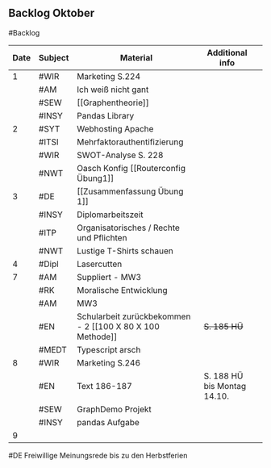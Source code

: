 ## Backlog Oktober
#Backlog

| Date | Subject | Material                                                  | Additional info             |     |
| ---- | ------- | --------------------------------------------------------- | --------------------------- | --- |
| 1    | #WIR    | Marketing S.224                                           |                             |     |
|      | #AM     | Ich weiß nicht gant                                       |                             |     |
|      | #SEW    | [[Graphentheorie]]                                        |                             |     |
|      | #INSY   | Pandas Library                                            |                             |     |
| 2    | #SYT    | Webhosting Apache                                         |                             |     |
|      | #ITSI   | Mehrfaktorauthentifizierung                               |                             |     |
|      | #WIR    | SWOT-Analyse S. 228                                       |                             |     |
|      | #NWT    | Oasch Konfig [[Routerconfig Übung1]]                      |                             |     |
| 3    | #DE     | [[Zusammenfassung Übung 1]]                               |                             |     |
|      | #INSY   | Diplomarbeitszeit                                         |                             |     |
|      | #ITP    | Organisatorisches / Rechte und Pflichten                  |                             |     |
|      | #NWT    | Lustige T-Shirts schauen                                  |                             |     |
| 4    | #Dipl   | Lasercutten                                               |                             |     |
| 7    | #AM     | Suppliert - MW3                                           |                             |     |
|      | #RK     | Moralische Entwicklung                                    |                             |     |
|      | #AM     | MW3                                                       |                             |     |
|      | #EN     | Schularbeit zurückbekommen - 2 [[100 X 80 X 100 Methode]] | ~~S. 185 HÜ~~               |     |
|      | #MEDT   | Typescript arsch                                          |                             |     |
| 8    | #WIR    | Marketing S.246                                           |                             |     |
|      | #EN     | Text 186-187                                              | S. 188 HÜ bis Montag 14.10. |     |
|      | #SEW    | GraphDemo Projekt                                         |                             |     |
|      | #INSY   | pandas Aufgabe                                            |                             |     |
| 9    |         |                                                           |                             |     |
#DE Freiwillige Meinungsrede bis zu den Herbstferien